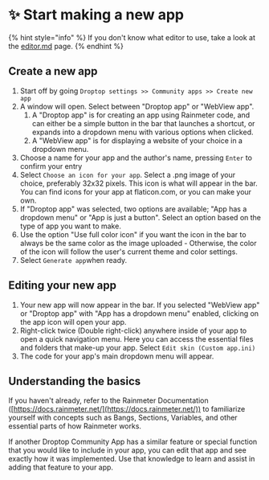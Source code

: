 # ✨ Start making a new app

{% hint style="info" %}
If you don't know what editor to use, take a look at the [editor.md](../tips/editor.md "mention") page.
{% endhint %}

## Create a new app

1. Start off by going `Droptop settings >> Community apps >> Create new app`
2. A window will open. Select between "Droptop app" or "WebView app".&#x20;
   1. A "Droptop app" is for creating an app using Rainmeter code, and can either be a simple button in the bar that launches a shortcut, or expands into a dropdown menu with various options when clicked.
   2. A "WebView app" is for displaying a website of your choice in a dropdown menu.
3. Choose a name for your app and the author's name, pressing `Enter` to confirm your entry
4. Select `Choose an icon for your app`. Select a .png image of your choice, preferably 32x32 pixels. This icon is what will appear in the bar. You can find icons for your app at flaticon.com, or you can make your own.
5. If "Droptop app" was selected, two options are available; "App has a dropdown menu" or "App is just a button". Select an option based on the type of app you want to make.
6. Use the option "Use full color icon" if you want the icon in the bar to always be the same color as the image uploaded - Otherwise, the color of the icon will follow the user's current theme and color settings.
7. Select `Generate app`when ready.

## Editing your new app

1. Your new app will now appear in the bar. If you selected "WebView app" or "Droptop app" with "App has a dropdown menu" enabled, clicking on the app icon will open your app.
2. Right-click twice (Double right-click) anywhere inside of your app to open a quick navigation menu. Here you can access the essential files and folders that make-up your app. Select `Edit skin (Custom app.ini)`
3. The code for your app's main dropdown menu will appear.

## Understanding the basics

If you haven't already, refer to the Rainmeter Documentation ([https://docs.rainmeter.net/](https://docs.rainmeter.net/)) to familiarize yourself with concepts such as Bangs, Sections, Variables, and other essential parts of how Rainmeter works.&#x20;

If another Droptop Community App has a similar feature or special function that you would like to include in your app, you can edit that app and see exactly how it was implemented. Use that knowledge to learn and assist in adding that feature to your app.
